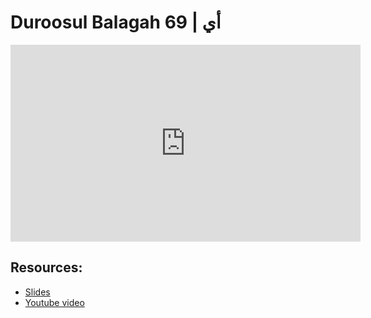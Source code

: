 # Duroosul Balagah 69 | أي
                
<iframe width="560" height="315" src="https://www.youtube-nocookie.com/embed/_dGIAFwBygY?start=0" frameborder="0" allow="accelerometer; autoplay; encrypted-media; gyroscope; picture-in-picture" allowfullscreen="allowfullscreen">
</iframe><BR>

## Resources:
- [Slides](https://github.com/arshare/resources_balagha_pdfs)
- [Youtube video](https://www.youtube.com/watch?v=_dGIAFwBygY&list=PLzn0qdi6JpdvvXVuJ7kIusNquSxeyKJvc)

